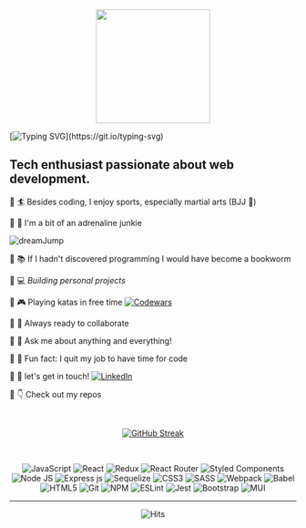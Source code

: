 <div align="center"><img src="https://octodex.github.com/images/daftpunktocat-thomas.gif" width="200" height="200" align="center"/></div>

[![Typing SVG](https://readme-typing-svg.herokuapp.com?font=Roboto&weight=600&size=30&duration=6000&pause=1000&color=0096FF&center=true&vCenter=true&multiline=true&width=999&height=104&lines=Welcome+To+My+GitHub+Profile+!;I'm+Max%2C+a+web+developer+based+in+Cambridge+UK.)](https://git.io/typing-svg)
  
 ## Tech enthusiast passionate about web development.
 
 :small_blue_diamond: :surfer: Besides coding, I enjoy sports, especially martial arts (BJJ 💜)
 
 :small_blue_diamond: :ferris_wheel: I'm a bit of an adrenaline junkie
 
 
   ![dreamJump](https://user-images.githubusercontent.com/94841011/206703014-a5814c85-003b-4fb1-9973-dd0bb84d37ae.gif)

 :small_blue_diamond: :books: If I hadn't discovered programming I would have become a bookworm
 
 :small_blue_diamond: :computer: *Building personal projects*
 
 :small_blue_diamond:  :video_game: Playing katas in free time [![Codewars](https://img.shields.io/badge/Codewars-B1361E?style=for-the-badge&logo=codewars&logoColor=grey)](https://www.codewars.com/users/Max5)
 
 :small_blue_diamond: :busts_in_silhouette: Always ready to collaborate
 
 :small_blue_diamond: :raising_hand: Ask me about anything and everything!
 
 :small_blue_diamond: :grimacing: Fun fact: I quit my job to have time for code  

 :small_blue_diamond: :incoming_envelope: let's get in touch! [![LinkedIn](https://img.shields.io/badge/linkedin-%230077B5.svg?style=for-the-badge&logo=linkedin&logoColor=white)](https://www.linkedin.com/in/maxdobisz/)
 
 :small_blue_diamond: 👇 Check out my repos
 
 <div align="center">
  
<br>
  
  [![GitHub Streak](https://streak-stats.demolab.com?user=MaxDobisz&theme=python-dark&border_radius=30)](https://github.com/MaxDobisz)

</div>

<div align="center">
 
 

<br>

![JavaScript](https://img.shields.io/badge/javascript-%23323330.svg?style=for-the-badge&logo=javascript&logoColor=%23F7DF1E)  ![React](https://img.shields.io/badge/react-%2320232a.svg?style=for-the-badge&logo=react&logoColor=%2361DAFB)  ![Redux](https://img.shields.io/badge/redux-%23593d88.svg?style=for-the-badge&logo=redux&logoColor=white)  ![React Router](https://img.shields.io/badge/React_Router-CA4245?style=for-the-badge&logo=react-router&logoColor=white)  ![Styled Components](https://img.shields.io/badge/styled--components-DB7093?style=for-the-badge&logo=styled-components&logoColor=white)
  ![Node JS](https://img.shields.io/badge/Node.js-339933?style=for-the-badge&logo=nodedotjs&logoColor=white)
  ![Express js](https://img.shields.io/badge/Express.js-000000?style=for-the-badge&logo=express&logoColor=white) ![Sequelize](https://img.shields.io/badge/Sequelize-52B0E7?style=for-the-badge&logo=Sequelize&logoColor=white)
  ![CSS3](https://img.shields.io/badge/css3-%231572B6.svg?style=for-the-badge&logo=css3&logoColor=white)  ![SASS](https://img.shields.io/badge/SASS-hotpink.svg?style=for-the-badge&logo=SASS&logoColor=white)  ![Webpack](https://img.shields.io/badge/webpack-%238DD6F9.svg?style=for-the-badge&logo=webpack&logoColor=black)  ![Babel](https://img.shields.io/badge/Babel-F9DC3e?style=for-the-badge&logo=babel&logoColor=black)  ![HTML5](https://img.shields.io/badge/html5-%23E34F26.svg?style=for-the-badge&logo=html5&logoColor=white)  ![Git](https://img.shields.io/badge/git-%23F05033.svg?style=for-the-badge&logo=git&logoColor=white)  ![NPM](https://img.shields.io/badge/NPM-%23000000.svg?style=for-the-badge&logo=npm&logoColor=white)  ![ESLint](https://img.shields.io/badge/ESLint-4B3263?style=for-the-badge&logo=eslint&logoColor=white)  ![Jest](https://img.shields.io/badge/-jest-%23C21325?style=for-the-badge&logo=jest&logoColor=white)  ![Bootstrap](https://img.shields.io/badge/bootstrap-%23563D7C.svg?style=for-the-badge&logo=bootstrap&logoColor=white)  ![MUI](https://img.shields.io/badge/MUI-%230081CB.svg?style=for-the-badge&logo=mui&logoColor=white)

<hr>


  
![Hits](https://hits.seeyoufarm.com/api/count/incr/badge.svg?url=https%3A%2F%2Fgithub.com%2FMaxDobisz&count_bg=%230286E4&title_bg=%230286E4&icon=&icon_color=%230286E4&title=VISITORS&edge_flat=false)
  
</div>


